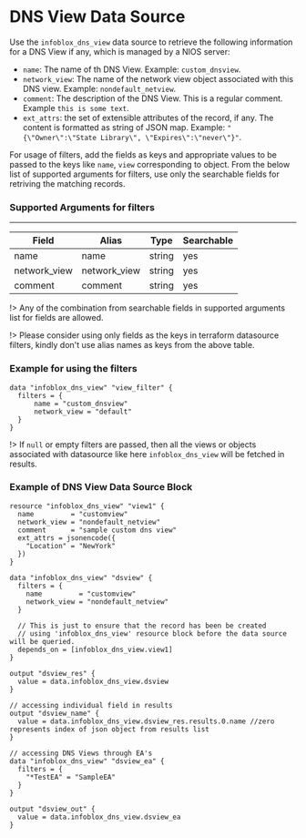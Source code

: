 # DNS View Data Source

Use the `infoblox_dns_view` data source to retrieve the following information for a DNS View if any, which is managed by a NIOS server:

* `name`: The name of th DNS View. Example: `custom_dnsview`.
* `network_view`: The name of the network view object associated with this DNS view. Example: `nondefault_netview`.
* `comment`: The description of the DNS View. This is a regular comment. Example `this is some text`.
* `ext_attrs`: the set of extensible attributes of the record, if any. The content is formatted as string of JSON map. Example: `"{\"Owner\":\"State Library\", \"Expires\":\"never\"}"`.

For usage of filters, add the fields as keys and appropriate values to be passed to the keys like `name`, `view` corresponding to object.
From the below list of supported arguments for filters,  use only the searchable fields for retriving the matching records.

### Supported Arguments for filters

-----
| Field        | Alias        | Type   | Searchable |
|--------------|--------------|--------|------------|
| name         | name         | string | yes        |
| network_view | network_view | string | yes        |
| comment      | comment      | string | yes        |

!> Any of the combination from searchable fields in supported arguments list for fields are allowed.

!> Please consider using only fields as the keys in terraform datasource filters, kindly don't use alias names as keys from the above table.

### Example for using the filters

```hcl
data "infoblox_dns_view" "view_filter" {
  filters = {
      name = "custom_dnsview"
      network_view = "default"
  }
}
```

!> If `null` or empty filters are passed, then all the views or objects associated with datasource like here `infoblox_dns_view` will be fetched in results.

### Example of DNS View Data Source Block

```hcl
resource "infoblox_dns_view" "view1" {
  name         = "customview"
  network_view = "nondefault_netview"
  comment      = "sample custom dns view"
  ext_attrs = jsonencode({
    "Location" = "NewYork"
  })
}

data "infoblox_dns_view" "dsview" {
  filters = {
    name         = "customview"
    network_view = "nondefault_netview"
  }

  // This is just to ensure that the record has been be created
  // using 'infoblox_dns_view' resource block before the data source will be queried.
  depends_on = [infoblox_dns_view.view1]
}

output "dsview_res" {
  value = data.infoblox_dns_view.dsview
}

// accessing individual field in results
output "dsview_name" {
  value = data.infoblox_dns_view.dsview_res.results.0.name //zero represents index of json object from results list
}

// accessing DNS Views through EA's
data "infoblox_dns_view" "dsview_ea" {
  filters = {
    "*TestEA" = "SampleEA"
  }
}

output "dsview_out" {
  value = data.infoblox_dns_view.dsview_ea
}
```
